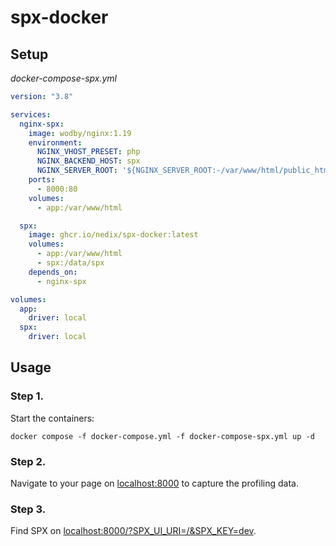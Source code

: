 # spx-docker

## Setup

*docker-compose-spx.yml*

```yaml
version: "3.8"

services:
  nginx-spx:
    image: wodby/nginx:1.19
    environment:
      NGINX_VHOST_PRESET: php
      NGINX_BACKEND_HOST: spx
      NGINX_SERVER_ROOT: '${NGINX_SERVER_ROOT:-/var/www/html/public_html}'
    ports:
      - 8000:80
    volumes:
      - app:/var/www/html

  spx:
    image: ghcr.io/nedix/spx-docker:latest
    volumes:
      - app:/var/www/html
      - spx:/data/spx
    depends_on:
      - nginx-spx

volumes:
  app:
    driver: local
  spx:
    driver: local
```

## Usage

### Step 1.

Start the containers:

```shell
docker compose -f docker-compose.yml -f docker-compose-spx.yml up -d
```

### Step 2.

Navigate to your page on [localhost:8000](http://localhost:8000) to capture the profiling data.

### Step 3.

Find SPX on [localhost:8000/?SPX_UI_URI=/&SPX_KEY=dev](http://localhost:8000/?SPX_UI_URI=/&SPX_KEY=dev).
